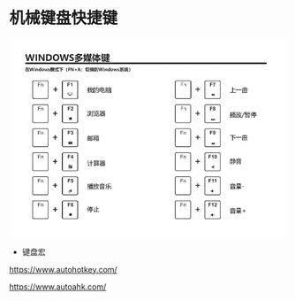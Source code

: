 # 机械键盘快捷键




 

![](../../../../assets/001_机械键盘快捷键_000.png) 

- 键盘宏

https://www.autohotkey.com/

https://www.autoahk.com/
